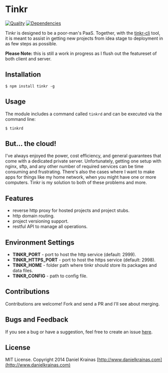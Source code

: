 # Tinkr

[![Quality](https://codeclimate.com/github/danielkrainas/tinkr/badges/gpa.svg)](https://codeclimate.com/github/danielkrainas/tinkr)
[![Dependencies](https://david-dm.org/danielkrainas/tinkr.svg)](https://david-dm.org/danielkrainas/tinkr)

Tinkr is designed to be a poor-man's PaaS. Together, with the [tinkr-cli](https://github.com/danielkrainas/tinkr-cli) tool, it is meant to assist in getting new projects from idea stage to deployment in as few steps as possible.

**Please Note:** this is still a work in progress as I flush out the featureset of both client and server. 


## Installation

`$ npm install tinkr -g`


## Usage

The module includes a command called `tinkrd` and can be executed via the command line:

`$ tinkrd`


## But... the cloud!

I've always enjoyed the power, cost efficiency, and general guarantees that come with a dedicated private server. Unfortunately, getting one setup with nginx, sftp, and any other number of required services can be time consuming and frustrating. There's also the cases where I want to make apps for things like my home network, when you might have one or more computers. Tinkr is my solution to both of these problems and more.  


## Features

- reverse http proxy for hosted projects and project stubs.
- http domain routing.
- project versioning support.
- restful API to manage all operations.


## Environment Settings

- **TINKR\_PORT** - port to host the http service (default: 2999).
- **TINKR\_HTTPS_PORT** - port to host the https service (default: 2998).
- **TINKR\_HOME** - folder path where tinkr should store its packages and data files.
- **TINKR\_CONFIG** - path to config file.
 

## Contributions

Contributions are welcome! Fork and send a PR and I'll see about merging. 

## Bugs and Feedback

If you see a bug or have a suggestion, feel free to create an issue [here](https://github.com/danielkrainas/tinkr/issues).

## License

MIT License. Copyright 2014 Daniel Krainas [http://www.danielkrainas.com](http://www.danielkrainas.com)

